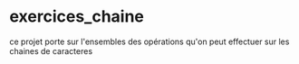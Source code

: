 # exercices_chaine
ce projet porte sur l'ensembles des opérations qu'on peut effectuer sur les chaines de caracteres
